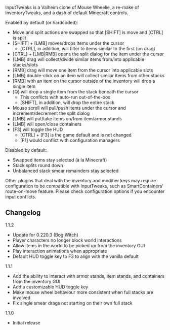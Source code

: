 InputTweaks is a Valheim clone of Mouse Wheelie, a re-make of InventoryTweaks, and a dash of default Minecraft controls.

Enabled by default (or hardcoded):
- Move and split actions are swapped so that [SHIFT] is move and [CTRL] is split
- [SHIFT] + [LMB] moves/drops items under the cursor
	- [CTRL], in addition, will filter to items similar to the first (on drag)
- [CTRL] + [LMB|RMB] opens the split dialog for the item under the cursor
- [LMB] drag will collect/divide similar items from/into applicable stacks/slots
- [RMB] drag will move one item from the cursor into applicable slots
- [LMB] double-click on an item will collect similar items from other stacks
- [RMB] with an item on the cursor outside of the inventory will drop a single item
- [Q] will drop a single item from the stack beneath the cursor
	- This conflicts with auto-run out-of-the-box
	- [SHIFT], in addition, will drop the entire stack
- Mouse scroll will pull/push items under the cursor and increment/decrement the split dialog
- [LMB] will put/take items on/from item/armor stands
- [LMB] will open/close containers
- [F3] will toggle the HUD
	- [CTRL] + [F3] is the game default and is not changed
	- [F1] would conflict with configuration managers

Disabled by default:
- Swapped items stay selected (à la Minecraft)
- Stack splits round down
- Unbalanced stack smear remainders stay selected

Other plugins that deal with the inventory and modifier keys may require configuration to be compatible with InputTweaks, such as SmartContainers' route-on-move feature. Please check configuration options if you encounter input conflicts.

## Changelog

1.1.2

- Update for 0.220.3 (Bog Witch)
- Player characters no longer block world interactions
- Allow items in the world to be picked up from the inventory GUI
- Play interaction animations when appropriate
- Default HUD toggle key to F3 to align with the vanilla default

1.1.1

- Add the ability to interact with armor stands, item stands, and containers from the inventory GUI
- Add a customizable HUD toggle key
- Make mouse wheel behaviour more consistent when full stacks are involved
- Fix single smear drags not starting on their own full stack

1.1.0

- Initial release
